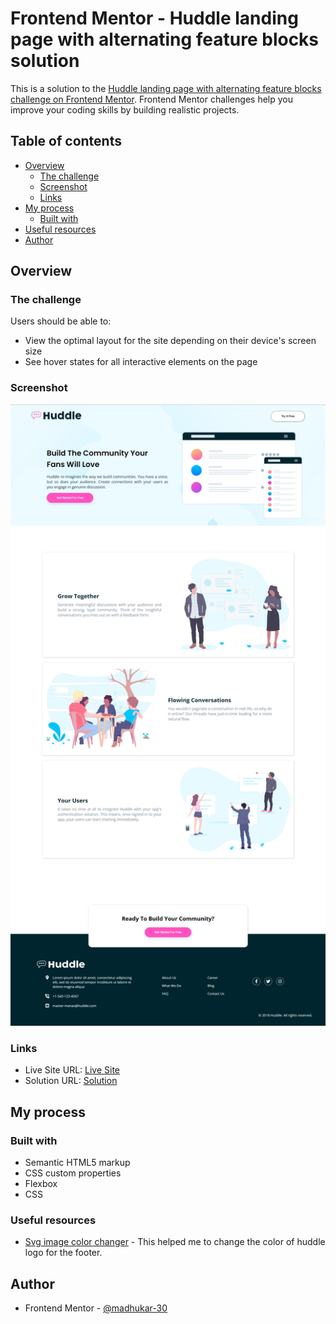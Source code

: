 # Frontend Mentor - Huddle landing page with alternating feature blocks solution

This is a solution to the [Huddle landing page with alternating feature blocks challenge on Frontend Mentor](https://www.frontendmentor.io/challenges/huddle-landing-page-with-alternating-feature-blocks-5ca5f5981e82137ec91a5100). Frontend Mentor challenges help you improve your coding skills by building realistic projects. 

## Table of contents

- [Overview](#overview)
  - [The challenge](#the-challenge)
  - [Screenshot](#screenshot)
  - [Links](#links)
- [My process](#my-process)
  - [Built with](#built-with)
- [Useful resources](#useful-resources)
- [Author](#author)




## Overview

### The challenge

Users should be able to:

- View the optimal layout for the site depending on their device's screen size
- See hover states for all interactive elements on the page

### Screenshot

![](./ss.png)





### Links

- Live Site URL: [Live Site](https://6453961de9c1a00f2cc7d320--endearing-taffy-8639ca.netlify.app/)
- Solution URL: [Solution](https://github.com/madhukar-30/Main-Huddle-Landing-Page.git)

## My process

### Built with

- Semantic HTML5 markup
- CSS custom properties
- Flexbox
- CSS 


### Useful resources

- [Svg image color changer](https://deeditor.com/) - This helped me to change the color of huddle logo for the footer.

## Author
- Frontend Mentor - [@madhukar-30](https://www.frontendmentor.io/profile/madhukar-30)
